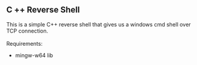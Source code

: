 ## C ++ Reverse Shell

This is a simple C++ reverse shell that gives us a windows cmd shell over TCP connection.
<br>
<br>
Requirements:
- mingw-w64 lib
